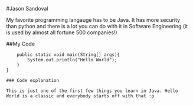 #Jason Sandoval 

My favorite programming langauge has to be Java. It has more security than python and there is a lot you can do with it in Software Engineering (it is used by almost all fortune 500 companies!)

##My Code 

```Public class HelloWorld{ 
	public static void main(String[] args){
		System.out.println("Hello World");
	}
}

### Code explanation 

This is just one of the first few things you learn in Java. Hello World is a classic and everybody starts off with that :p
